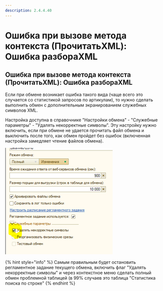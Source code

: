 ```yaml
---
description: 2.4.4.40
---
```


# Ошибка при вызове метода контекста \(ПрочитатьXML\): Ошибка разбораXML

## Ошибка при вызове метода контекста \(ПрочитатьXML\): Ошибка разбораXML

Если при обмене возникает ошибка такого вида \(чаще всего это случается со статистикой запросов по артикулам\), то нужно сделать выполнить обмен с дополнительным экранированием служебных символов XML. 

Настройка доступна в справочнике "Настройки обмена" - "Служебные параметры" - "Удалять некорректные символы". Эту настройку нужно включить, если при обмене не удается прочитать файл обмена и выключить после того, как обмен пройдет без ошибок \(включенная настройка замедляет чтение файлов обмена\).

![](../.gitbook/assets/image%20%28210%29.png)

{% hint style="info" %}
Самым правильным будет остановить регламентное задание текущего обмена, включить флаг "Удалять некорректные символы" и через контекстное меню сделать полный обмен проблемной таблицей \(в 99% случаев это таблица "Статистика поиска по строке"
{% endhint %}


